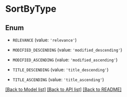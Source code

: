 # SortByType


## Enum

* `RELEVANCE` (value: `'relevance'`)

* `MODIFIED_DESCENDING` (value: `'modified_descending'`)

* `MODIFIED_ASCENDING` (value: `'modified_ascending'`)

* `TITLE_DESCENDING` (value: `'title_descending'`)

* `TITLE_ASCENDING` (value: `'title_ascending'`)

[[Back to Model list]](../README.md#documentation-for-models) [[Back to API list]](../README.md#documentation-for-api-endpoints) [[Back to README]](../README.md)


